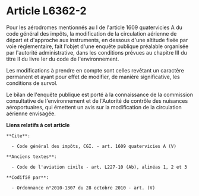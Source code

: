 # Article L6362-2

Pour les aérodromes mentionnés au I de l'article 1609 quatervicies A du code général des impôts, la modification de la
circulation aérienne de départ et d'approche aux instruments, en dessous d'une altitude fixée par voie règlementaire, fait
l'objet d'une enquête publique préalable organisée par l'autorité administrative, dans les conditions prévues au chapitre III
du titre II du livre Ier du code de l'environnement. 

Les modifications à prendre en compte sont celles revêtant un caractère permanent et ayant pour effet de modifier, de manière
significative, les conditions de survol. 

Le bilan de l'enquête publique est porté à la connaissance de la commission consultative de l'environnement et de l'Autorité
de contrôle des nuisances aéroportuaires, qui émettent un avis sur la modification de la circulation aérienne envisagée.

**Liens relatifs à cet article**

	**Cite**:

	  - Code général des impôts, CGI. - art. 1609 quatervicies A (V)

	**Anciens textes**:

	  - Code de l'aviation civile - art. L227-10 (Ab), alinéas 1, 2 et 3

	**Codifié par**:

	  - Ordonnance n°2010-1307 du 28 octobre 2010 - art. (V)
